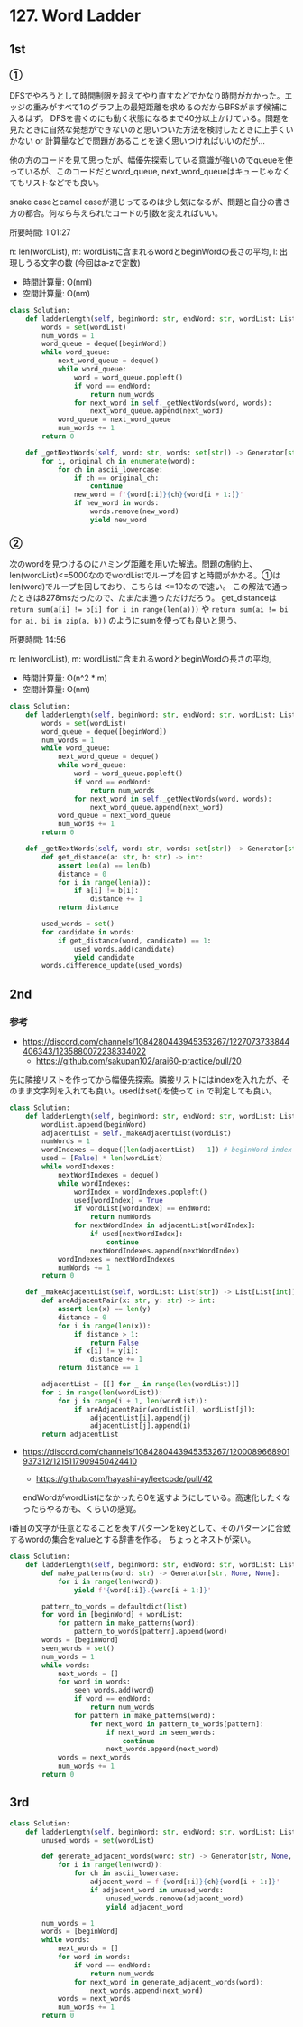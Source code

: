 # 127. Word Ladder

## 1st

### ①

DFSでやろうとして時間制限を超えてやり直すなどでかなり時間がかかった。エッジの重みがすべて1のグラフ上の最短距離を求めるのだからBFSがまず候補に入るはず。
DFSを書くのにも動く状態になるまで40分以上かけている。問題を見たときに自然な発想ができないのと思いついた方法を検討したときに上手くいかない or 計算量などで問題があることを速く思いつければいいのだが...

他の方のコードを見て思ったが、幅優先探索している意識が強いのでqueueを使っているが、このコードだとword_queue, next_word_queueはキューじゃなくてもリストなどでも良い。

snake caseとcamel caseが混じってるのは少し気になるが、問題と自分の書き方の都合。何なら与えられたコードの引数を変えればいい。

所要時間: 1:01:27

n: len(wordList), m: wordListに含まれるwordとbeginWordの長さの平均, l: 出現しうる文字の数 (今回はa-zで定数)
- 時間計算量: O(nml)
- 空間計算量: O(nm)

```py
class Solution:
    def ladderLength(self, beginWord: str, endWord: str, wordList: List[str]) -> int:
        words = set(wordList)
        num_words = 1
        word_queue = deque([beginWord])
        while word_queue:
            next_word_queue = deque()
            while word_queue:
                word = word_queue.popleft()
                if word == endWord:
                    return num_words
                for next_word in self._getNextWords(word, words):
                    next_word_queue.append(next_word)
            word_queue = next_word_queue
            num_words += 1
        return 0

    def _getNextWords(self, word: str, words: set[str]) -> Generator[str, None, None]:
        for i, original_ch in enumerate(word):
            for ch in ascii_lowercase:
                if ch == original_ch:
                    continue
                new_word = f'{word[:i]}{ch}{word[i + 1:]}'
                if new_word in words:
                    words.remove(new_word)
                    yield new_word
```

### ②

次のwordを見つけるのにハミング距離を用いた解法。問題の制約上、len(wordList)<=5000なのでwordListでループを回すと時間がかかる。①はlen(word)でループを回しており、こちらは <=10なので速い。
この解法で通ったときは8278msだったので、たまたま通っただけだろう。
get_distanceは `return sum(a[i] != b[i] for i in range(len(a)))` や `return sum(ai != bi for ai, bi in zip(a, b))` のようにsumを使っても良いと思う。

所要時間: 14:56

n: len(wordList), m: wordListに含まれるwordとbeginWordの長さの平均,
- 時間計算量: O(n^2 * m)
- 空間計算量: O(nm)

```py
class Solution:
    def ladderLength(self, beginWord: str, endWord: str, wordList: List[str]) -> int:
        words = set(wordList)
        word_queue = deque([beginWord])
        num_words = 1
        while word_queue:
            next_word_queue = deque()
            while word_queue:
                word = word_queue.popleft()
                if word == endWord:
                    return num_words
                for next_word in self._getNextWords(word, words):
                    next_word_queue.append(next_word)
            word_queue = next_word_queue
            num_words += 1
        return 0

    def _getNextWords(self, word: str, words: set[str]) -> Generator[str, None, None]:
        def get_distance(a: str, b: str) -> int:
            assert len(a) == len(b)
            distance = 0
            for i in range(len(a)):
                if a[i] != b[i]:
                    distance += 1
            return distance

        used_words = set()
        for candidate in words:
            if get_distance(word, candidate) == 1:
                used_words.add(candidate)
                yield candidate
        words.difference_update(used_words)
```

## 2nd

### 参考

- https://discord.com/channels/1084280443945353267/1227073733844406343/1235880072238334022
  - https://github.com/sakupan102/arai60-practice/pull/20

先に隣接リストを作ってから幅優先探索。隣接リストにはindexを入れたが、そのまま文字列を入れても良い。usedはset()を使って `in` で判定しても良い。


```py
class Solution:
    def ladderLength(self, beginWord: str, endWord: str, wordList: List[str]) -> int:
        wordList.append(beginWord)
        adjacentList = self._makeAdjacentList(wordList)
        numWords = 1
        wordIndexes = deque([len(adjacentList) - 1]) # beginWord index in wordList
        used = [False] * len(wordList)
        while wordIndexes:
            nextWordIndexes = deque()
            while wordIndexes:
                wordIndex = wordIndexes.popleft()
                used[wordIndex] = True
                if wordList[wordIndex] == endWord:
                    return numWords
                for nextWordIndex in adjacentList[wordIndex]:
                    if used[nextWordIndex]:
                        continue
                    nextWordIndexes.append(nextWordIndex)
            wordIndexes = nextWordIndexes
            numWords += 1
        return 0

    def _makeAdjacentList(self, wordList: List[str]) -> List[List[int]]:
        def areAdjacentPair(x: str, y: str) -> int:
            assert len(x) == len(y)
            distance = 0
            for i in range(len(x)):
                if distance > 1:
                    return False
                if x[i] != y[i]:
                    distance += 1
            return distance == 1

        adjacentList = [[] for _ in range(len(wordList))]
        for i in range(len(wordList)):
            for j in range(i + 1, len(wordList)):
                if areAdjacentPair(wordList[i], wordList[j]):
                    adjacentList[i].append(j)
                    adjacentList[j].append(i)
        return adjacentList
```

- https://discord.com/channels/1084280443945353267/1200089668901937312/1215117909450424410
  - https://github.com/hayashi-ay/leetcode/pull/42

  endWordがwordListになかったら0を返すようにしている。高速化したくなったらやるかも、くらいの感覚。

i番目の文字が任意となることを表すパターンをkeyとして、そのパターンに合致するwordの集合をvalueとする辞書を作る。
ちょっとネストが深い。

```py
class Solution:
    def ladderLength(self, beginWord: str, endWord: str, wordList: List[str]) -> int:
        def make_patterns(word: str) -> Generator[str, None, None]:
            for i in range(len(word)):
                yield f'{word[:i]}.{word[i + 1:]}'

        pattern_to_words = defaultdict(list)
        for word in [beginWord] + wordList:
            for pattern in make_patterns(word):
                pattern_to_words[pattern].append(word)
        words = [beginWord]
        seen_words = set()
        num_words = 1
        while words:
            next_words = []
            for word in words:
                seen_words.add(word)
                if word == endWord:
                    return num_words
                for pattern in make_patterns(word):
                    for next_word in pattern_to_words[pattern]:
                        if next_word in seen_words:
                            continue
                        next_words.append(next_word)
            words = next_words
            num_words += 1
        return 0
```

## 3rd

```py
class Solution:
    def ladderLength(self, beginWord: str, endWord: str, wordList: List[str]) -> int:
        unused_words = set(wordList)

        def generate_adjacent_words(word: str) -> Generator[str, None, None]:
            for i in range(len(word)):
                for ch in ascii_lowercase:
                    adjacent_word = f'{word[:i]}{ch}{word[i + 1:]}'
                    if adjacent_word in unused_words:
                        unused_words.remove(adjacent_word)
                        yield adjacent_word

        num_words = 1
        words = [beginWord]
        while words:
            next_words = []
            for word in words:
                if word == endWord:
                    return num_words
                for next_word in generate_adjacent_words(word):
                    next_words.append(next_word)
            words = next_words
            num_words += 1
        return 0
```
